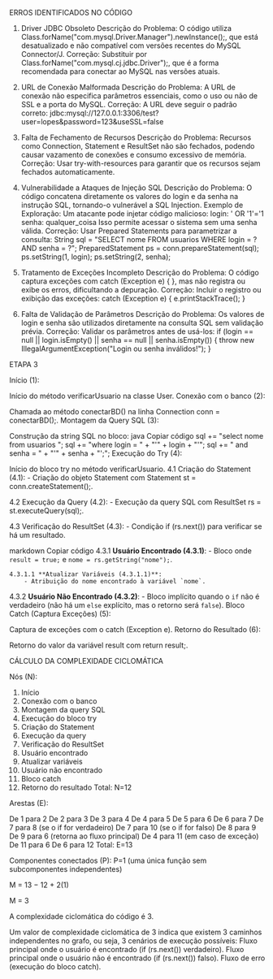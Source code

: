 ERROS IDENTIFICADOS NO CÓDIGO

1. Driver JDBC Obsoleto
Descrição do Problema: O código utiliza Class.forName("com.mysql.Driver.Manager").newInstance();, que está desatualizado e não compatível com versões recentes do MySQL Connector/J.
Correção: Substituir por Class.forName("com.mysql.cj.jdbc.Driver");, que é a forma recomendada para conectar ao MySQL nas versões atuais.

2. URL de Conexão Malformada
Descrição do Problema: A URL de conexão não especifica parâmetros essenciais, como o uso ou não de SSL e a porta do MySQL.
Correção: A URL deve seguir o padrão correto:
    jdbc:mysql://127.0.0.1:3306/test?user=lopes&password=123&useSSL=false

3. Falta de Fechamento de Recursos
Descrição do Problema: Recursos como Connection, Statement e ResultSet não são fechados, podendo causar vazamento de conexões e consumo excessivo de memória.
Correção: Usar try-with-resources para garantir que os recursos sejam fechados automaticamente.

4. Vulnerabilidade a Ataques de Injeção SQL
Descrição do Problema: O código concatena diretamente os valores do login e da senha na instrução SQL, tornando-o vulnerável a SQL Injection.
Exemplo de Exploração: Um atacante pode injetar código malicioso:
    login: ' OR '1'='1
    senha: qualquer_coisa
Isso permite acessar o sistema sem uma senha válida.
Correção: Usar Prepared Statements para parametrizar a consulta:
    String sql = "SELECT nome FROM usuarios WHERE login = ? AND senha = ?";
    PreparedStatement ps = conn.prepareStatement(sql);
    ps.setString(1, login);
    ps.setString(2, senha);

5. Tratamento de Exceções Incompleto
Descrição do Problema: O código captura exceções com catch (Exception e) { }, mas não registra ou exibe os erros, dificultando a depuração.
Correção: Incluir o registro ou exibição das exceções:
    catch (Exception e) {
        e.printStackTrace();
    }

6. Falta de Validação de Parâmetros
Descrição do Problema: Os valores de login e senha são utilizados diretamente na consulta SQL sem validação prévia.
Correção: Validar os parâmetros antes de usá-los:
    if (login == null || login.isEmpty() || senha == null || senha.isEmpty()) {
        throw new IllegalArgumentException("Login ou senha inválidos!");
    }

ETAPA 3

Início (1):

Início do método verificarUsuario na classe User.
Conexão com o banco (2):

Chamada ao método conectarBD() na linha Connection conn = conectarBD();.
Montagem da Query SQL (3):

Construção da string SQL no bloco:
java
Copiar código
sql += "select nome from usuarios ";
sql += "where login = " + "'" + login + "'";
sql += " and senha = " + "'" + senha + "';";
Execução do Try (4):

Início do bloco try no método verificarUsuario.
4.1 Criação do Statement (4.1): - Criação do objeto Statement com Statement st = conn.createStatement();.

4.2 Execução da Query (4.2): - Execução da query SQL com ResultSet rs = st.executeQuery(sql);.

4.3 Verificação do ResultSet (4.3): - Condição if (rs.next()) para verificar se há um resultado.

markdown
Copiar código
4.3.1 **Usuário Encontrado (4.3.1)**:
    - Bloco onde `result = true;` e `nome = rs.getString("nome");`.

    4.3.1.1 **Atualizar Variáveis (4.3.1.1)**:
        - Atribuição do nome encontrado à variável `nome`.

4.3.2 **Usuário Não Encontrado (4.3.2)**:
    - Bloco implícito quando o `if` não é verdadeiro (não há um `else` explícito, mas o retorno será `false`).
Bloco Catch (Captura Exceções) (5):

Captura de exceções com o catch (Exception e).
Retorno do Resultado (6):

Retorno do valor da variável result com return result;.

CÁLCULO DA COMPLEXIDADE CICLOMÁTICA

Nós (N):

1. Início
2. Conexão com o banco
3. Montagem da query SQL
4. Execução do bloco try
5. Criação do Statement
6. Execução da query
7. Verificação do ResultSet
8. Usuário encontrado
9. Atualizar variáveis
10. Usuário não encontrado
11. Bloco catch
12. Retorno do resultado
Total: N=12

Arestas (E):

De 1 para 2
De 2 para 3
De 3 para 4
De 4 para 5
De 5 para 6
De 6 para 7
De 7 para 8 (se o if for verdadeiro)
De 7 para 10 (se o if for falso)
De 8 para 9
De 9 para 6 (retorna ao fluxo principal)
De 4 para 11 (em caso de exceção)
De 11 para 6
De 6 para 12
Total: E=13

Componentes conectados (P): 
P=1 (uma única função sem subcomponentes independentes)

M = 13 − 12 + 2(1)

M = 3

A complexidade ciclomática do código é 3.

Um valor de complexidade ciclomática de 3 indica que existem 3 caminhos independentes no grafo, ou seja, 3 cenários de execução possíveis:
Fluxo principal onde o usuário é encontrado (if (rs.next()) verdadeiro).
Fluxo principal onde o usuário não é encontrado (if (rs.next()) falso).
Fluxo de erro (execução do bloco catch).
